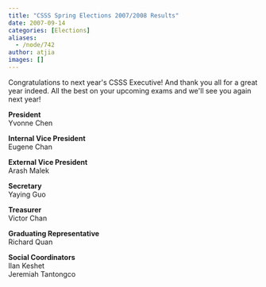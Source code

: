```yaml
---
title: "CSSS Spring Elections 2007/2008 Results"
date: 2007-09-14
categories: [Elections]
aliases:
  - /node/742
author: atjia
images: []
---
```


Congratulations to next year's CSSS Executive! And thank you all for a great year indeed. All the best on your upcoming exams and we'll see you again next year!

**President** \
Yvonne Chen

**Internal Vice President** \
Eugene Chan

**External Vice President** \
Arash Malek

**Secretary** \
Yaying Guo

**Treasurer** \
Victor Chan

**Graduating Representative** \
Richard Quan

**Social Coordinators** \
Ilan Keshet \
Jeremiah Tantongco
